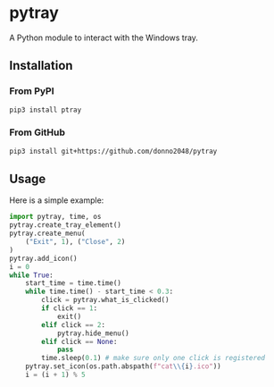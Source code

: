# pytray

A Python module to interact with the Windows tray.

## Installation

### From PyPI

```sh
pip3 install ptray
```

### From GitHub

```sh
pip3 install git+https://github.com/donno2048/pytray
```

## Usage

Here is a simple example:

```py
import pytray, time, os
pytray.create_tray_element()
pytray.create_menu(
    ("Exit", 1), ("Close", 2)
)
pytray.add_icon()
i = 0
while True:
    start_time = time.time()
    while time.time() - start_time < 0.3:
        click = pytray.what_is_clicked()
        if click == 1:
            exit()
        elif click == 2:
            pytray.hide_menu()
        elif click == None:
            pass
        time.sleep(0.1) # make sure only one click is registered
    pytray.set_icon(os.path.abspath(f"cat\\{i}.ico"))
    i = (i + 1) % 5
```
